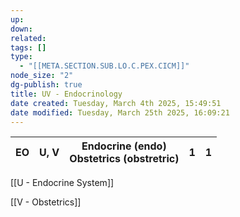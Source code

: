 ```yaml
---
up: 
down: 
related: 
tags: []
type:
  - "[[META.SECTION.SUB.LO.C.PEX.CICM]]"
node_size: "2"
dg-publish: true
title: UV - Endocrinology
date created: Tuesday, March 4th 2025, 15:49:51
date modified: Tuesday, March 25th 2025, 16:09:21
---
```


| EO  | U, V | Endocrine (endo) <br>Obstetrics (obstretric) | 1   | 1   |
| --- | ---- | -------------------------------------------- | --- | --- |

[[U - Endocrine System]]

[[V - Obstetrics]]
